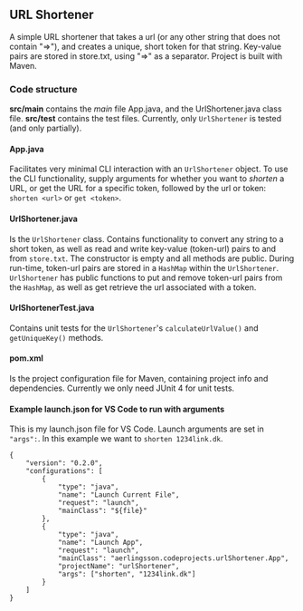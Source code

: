 ## URL Shortener
A simple URL shortener that takes a url (or any other string that does not contain "=>"), and creates a unique, short token for that string.
Key-value pairs are stored in store.txt, using "=>" as a separator.
Project is built with Maven.

### Code structure
**src/main** contains the *main* file App.java, and the UrlShortener.java class file.
**src/test** contains the test files. Currently, only `UrlShortener` is tested (and only partially).

#### App.java
Facilitates very minimal CLI interaction with an `UrlShortener` object. To use the CLI functionality, supply arguments for whether you want to *shorten* a URL, or get the URL for a specific token, followed by the url or token:
`shorten <url>` or `get <token>`.

#### UrlShortener.java
Is the `UrlShortener` class. Contains functionality to convert any string to a short token, as well as read and write key-value (token-url) pairs to and from `store.txt`.
The constructor is empty and all methods are public.
During run-time, token-url pairs are stored in a `HashMap` within the `UrlShortener`. `UrlShortener` has public functions to put and remove token-url pairs from the `HashMap`, as well as get retrieve the url associated with a token.

#### UrlShortenerTest.java
Contains unit tests for the `UrlShortener`'s `calculateUrlValue()` and `getUniqueKey()` methods.

#### pom.xml
Is the project configuration file for Maven, containing project info and dependencies. Currently we only need JUnit 4 for unit tests.


#### Example launch.json for VS Code to run with arguments
This is my launch.json file for VS Code. Launch arguments are set in `"args":`. In this example we want to `shorten 1234link.dk`.
```
{
    "version": "0.2.0",
    "configurations": [
        {
            "type": "java",
            "name": "Launch Current File",
            "request": "launch",
            "mainClass": "${file}"
        },
        {
            "type": "java",
            "name": "Launch App",
            "request": "launch",
            "mainClass": "aerlingsson.codeprojects.urlShortener.App",
            "projectName": "urlShortener",
            "args": ["shorten", "1234link.dk"]
        }
    ]
}
```

